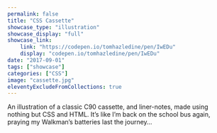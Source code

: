 ```yaml
---
permalink: false
title: "CSS Cassette"
showcase_type: "illustration"
showcase_display: "full"
showcase_link:
    link: "https://codepen.io/tomhazledine/pen/IwEDu"
    display: "codepen.io/tomhazledine/pen/IwEDu"
date: "2017-09-01"
tags: ["showcase"]
categories: ["CSS"]
image: "cassette.jpg"
eleventyExcludeFromCollections: true
---
```

An illustration of a classic C90 cassette, and liner-notes, made using nothing but CSS and HTML. It’s like I’m back on the school bus again, praying my Walkman’s batteries last the journey…